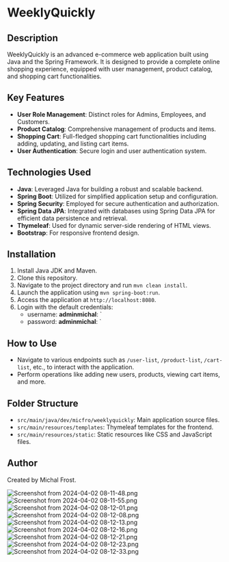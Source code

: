 # WeeklyQuickly

## Description
WeeklyQuickly is an advanced e-commerce web application built using Java and the Spring Framework. It is designed to provide a complete online shopping experience, equipped with user management, product catalog, and shopping cart functionalities.

## Key Features
- **User Role Management**: Distinct roles for Admins, Employees, and Customers.
- **Product Catalog**: Comprehensive management of products and items.
- **Shopping Cart**: Full-fledged shopping cart functionalities including adding, updating, and listing cart items.
- **User Authentication**: Secure login and user authentication system.

## Technologies Used
- **Java**: Leveraged Java for building a robust and scalable backend.
- **Spring Boot**: Utilized for simplified application setup and configuration.
- **Spring Security**: Employed for secure authentication and authorization.
- **Spring Data JPA**: Integrated with databases using Spring Data JPA for efficient data persistence and retrieval.
- **Thymeleaf**: Used for dynamic server-side rendering of HTML views.
- **Bootstrap**: For responsive frontend design.

## Installation
1. Install Java JDK and Maven.
2. Clone this repository.
3. Navigate to the project directory and run `mvn clean install`.
4. Launch the application using `mvn spring-boot:run`.
5. Access the application at `http://localhost:8080`.
6. Login with the default credentials:
   - username: **adminmichal**: `
   - password: **adminmichal**: `

## How to Use
- Navigate to various endpoints such as `/user-list`, `/product-list`, `/cart-list`, etc., to interact with the application.
- Perform operations like adding new users, products, viewing cart items, and more.

## Folder Structure
- `src/main/java/dev/micfro/weeklyquickly`: Main application source files.
- `src/main/resources/templates`: Thymeleaf templates for the frontend.
- `src/main/resources/static`: Static resources like CSS and JavaScript files.

## Author
Created by Michal Frost.


![Screenshot from 2024-04-02 08-11-48.png](src%2Fmain%2Fresources%2Fimg%2FScreenshot%20from%202024-04-02%2008-11-48.png)
![Screenshot from 2024-04-02 08-11-55.png](src%2Fmain%2Fresources%2Fimg%2FScreenshot%20from%202024-04-02%2008-11-55.png)
![Screenshot from 2024-04-02 08-12-01.png](src%2Fmain%2Fresources%2Fimg%2FScreenshot%20from%202024-04-02%2008-12-01.png)
![Screenshot from 2024-04-02 08-12-08.png](src%2Fmain%2Fresources%2Fimg%2FScreenshot%20from%202024-04-02%2008-12-08.png)
![Screenshot from 2024-04-02 08-12-13.png](src%2Fmain%2Fresources%2Fimg%2FScreenshot%20from%202024-04-02%2008-12-13.png)
![Screenshot from 2024-04-02 08-12-16.png](src%2Fmain%2Fresources%2Fimg%2FScreenshot%20from%202024-04-02%2008-12-16.png)
![Screenshot from 2024-04-02 08-12-21.png](src%2Fmain%2Fresources%2Fimg%2FScreenshot%20from%202024-04-02%2008-12-21.png)
![Screenshot from 2024-04-02 08-12-23.png](src%2Fmain%2Fresources%2Fimg%2FScreenshot%20from%202024-04-02%2008-12-23.png)
![Screenshot from 2024-04-02 08-12-33.png](src%2Fmain%2Fresources%2Fimg%2FScreenshot%20from%202024-04-02%2008-12-33.png)